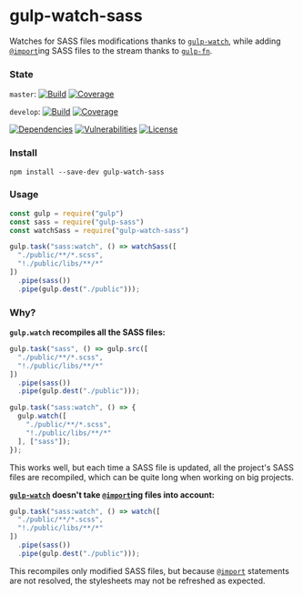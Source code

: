 # gulp-watch-sass

Watches for SASS files modifications thanks to [`gulp-watch`](https://www.npmjs.com/package/gulp-watch), while adding [`@import`](http://sass-lang.com/guide#topic-5)ing SASS files to the stream thanks to [`gulp-fn`](https://www.npmjs.com/package/gulp-fn).

### State

`master`: [![Build](https://api.travis-ci.org/sp00m/gulp-watch-sass.svg?branch=master)](https://travis-ci.org/sp00m/gulp-watch-sass)
[![Coverage](https://coveralls.io/repos/github/sp00m/gulp-watch-sass/badge.svg?branch=master)](https://coveralls.io/github/sp00m/gulp-watch-sass?branch=master)

`develop`: [![Build](https://api.travis-ci.org/sp00m/gulp-watch-sass.svg?branch=develop)](https://travis-ci.org/sp00m/gulp-watch-sass)
[![Coverage](https://coveralls.io/repos/github/sp00m/gulp-watch-sass/badge.svg?branch=develop)](https://coveralls.io/github/sp00m/gulp-watch-sass?branch=develop)

[![Dependencies](https://david-dm.org/sp00m/gulp-watch-sass/status.svg)](https://david-dm.org/sp00m/gulp-watch-sass)
[![Vulnerabilities](https://snyk.io/test/github/sp00m/gulp-watch-sass/badge.svg)](https://snyk.io/test/github/sp00m/gulp-watch-sass)
[![License](https://img.shields.io/badge/license-MIT-brightgreen.svg?style=flat)](https://opensource.org/licenses/MIT)

### Install

```
npm install --save-dev gulp-watch-sass
```

### Usage

```js
const gulp = require("gulp")
const sass = require("gulp-sass")
const watchSass = require("gulp-watch-sass")

gulp.task("sass:watch", () => watchSass([
  "./public/**/*.scss",
  "!./public/libs/**/*"
])
  .pipe(sass())
  .pipe(gulp.dest("./public")));
```

### Why?

**`gulp.watch` recompiles all the SASS files:**

```js
gulp.task("sass", () => gulp.src([
  "./public/**/*.scss",
  "!./public/libs/**/*"
])
  .pipe(sass())
  .pipe(gulp.dest("./public")));

gulp.task("sass:watch", () => {
  gulp.watch([
    "./public/**/*.scss",
    "!./public/libs/**/*"
  ], ["sass"]);
});
```

This works well, but each time a SASS file is updated, all the project's SASS files are recompiled, which can be quite long when working on big projects.

**[`gulp-watch`](https://www.npmjs.com/package/gulp-watch) doesn't take [`@import`](http://sass-lang.com/guide#topic-5)ing files into account:**

```js
gulp.task("sass:watch", () => watch([
  "./public/**/*.scss",
  "!./public/libs/**/*"
])
  .pipe(sass())
  .pipe(gulp.dest("./public")));
```

This recompiles only modified SASS files, but because [`@import`](http://sass-lang.com/guide#topic-5) statements are not resolved, the stylesheets may not be refreshed as expected.
